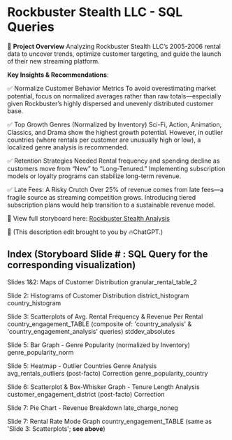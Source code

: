 # Rockbuster Stealth LLC - SQL Queries
📌 **Project Overview**
Analyzing Rockbuster Stealth LLC’s 2005-2006 rental data to uncover trends, optimize customer targeting, and guide the launch of their new streaming platform.

**Key Insights & Recommendations**:

✅ Normalize Customer Behavior Metrics
To avoid overestimating market potential, focus on normalized averages rather than raw totals—especially given Rockbuster’s highly dispersed and unevenly distributed customer base.

✅ Top Growth Genres (Normalized by Inventory)
Sci-Fi, Action, Animation, Classics, and Drama show the highest growth potential. However, in outlier countries (where rentals per customer are unusually high or low), a localized genre analysis is recommended.

✅ Retention Strategies Needed
Rental frequency and spending decline as customers move from “New” to “Long-Tenured.” Implementing subscription models or loyalty programs can stabilize long-term revenue.

✅ Late Fees: A Risky Crutch
Over 25% of revenue comes from late fees—a fragile source as streaming competition grows. Introducing tiered subscription plans would help transition to a sustainable revenue model.

🔗 View full storyboard here: [Rockbuster Stealth Analysis](https://public.tableau.com/app/profile/amy.zhang8641/viz/Rockbusterdataanalysis_1/Story1)

👀 (This description edit brought to you by 🔥ChatGPT.)

## Index (Storyboard Slide # : SQL Query for the corresponding visualization)

Slides 1&2: Maps of Customer Distribution 
granular_rental_table_2

Slide 2: Histograms of Customer Distribution 
district_histogram
country_histogram
 
Slide 3: Scatterplots of Avg. Rental Frequency & Revenue Per Rental  
country_engagement_TABLE (composite of: 'country_analysis' & 'country_engagement_analysis' queries)
stddev_absolutes

Slide 5: Bar Graph - Genre Popularity (normalized by Inventory)  
genre_popularity_norm

Slide 5: Heatmap - Outlier Countries Genre Analysis  
avg_rentals_outliers 
(post-facto) Correction
genre_popularity_country

Slide 6: Scatterplot & Box-Whisker Graph - Tenure Length Analysis  
customer_engagement_district
(post-facto) Correction

Slide 7: Pie Chart - Revenue Breakdown
late_charge_noneg

Slide 7: Rental Rate Mode Graph
country_engagement_TABLE (same as 'Slide 3: Scatterplots'; **see above**)

